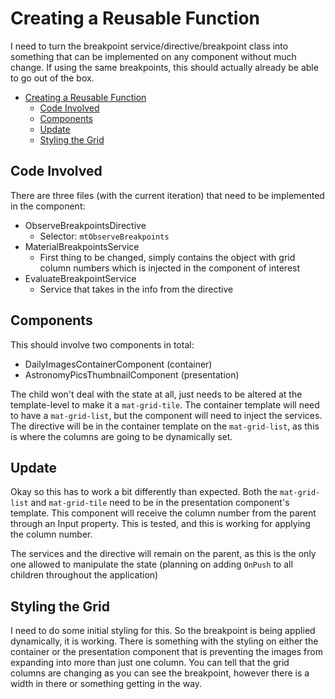 # Creating a Reusable Function

I need to turn the breakpoint service/directive/breakpoint class into something that can be implemented on any component without much change.
If using the same breakpoints, this should actually already be able to go out of the box.

- [Creating a Reusable Function](#creating-a-reusable-function)
  - [Code Involved](#code-involved)
  - [Components](#components)
  - [Update](#update)
  - [Styling the Grid](#styling-the-grid)

## Code Involved

There are three files (with the current iteration) that need to be implemented in the component:

- ObserveBreakpointsDirective
  - Selector: `mtObserveBreakpoints`
- MaterialBreakpointsService
  - First thing to be changed, simply contains the object with grid column numbers which is injected in the component of interest
- EvaluateBreakpointService
  - Service that takes in the info from the directive

## Components

This should involve two components in total:

- DailyImagesContainerComponent (container)
- AstronomyPicsThumbnailComponent (presentation)  

The child won't deal with the state at all, just needs to be altered at the template-level to make it a `mat-grid-tile`.
The container template will need to have a `mat-grid-list`, but the component will need to inject the services.
The directive will be in the container template on the `mat-grid-list`, as this is where the columns are going to be dynamically set.

## Update

Okay so this has to work a bit differently than expected.
Both the `mat-grid-list` and `mat-grid-tile` need to be in the presentation component's template.
This component will receive the column number from the parent through an Input property.
This is tested, and this is working for applying the column number.  

The services and the directive will remain on the parent, as this is the only one allowed to manipulate the state (planning on adding `OnPush` to all children throughout the application)

## Styling the Grid

I need to do some initial styling for this.
So the breakpoint is being applied dynamically, it is working.
There is something with the styling on either the container or the presentation component that is preventing the images from expanding into more than just one column.
You can tell that the grid columns are changing as you can see the breakpoint, however there is a width in there or something getting in the way.
